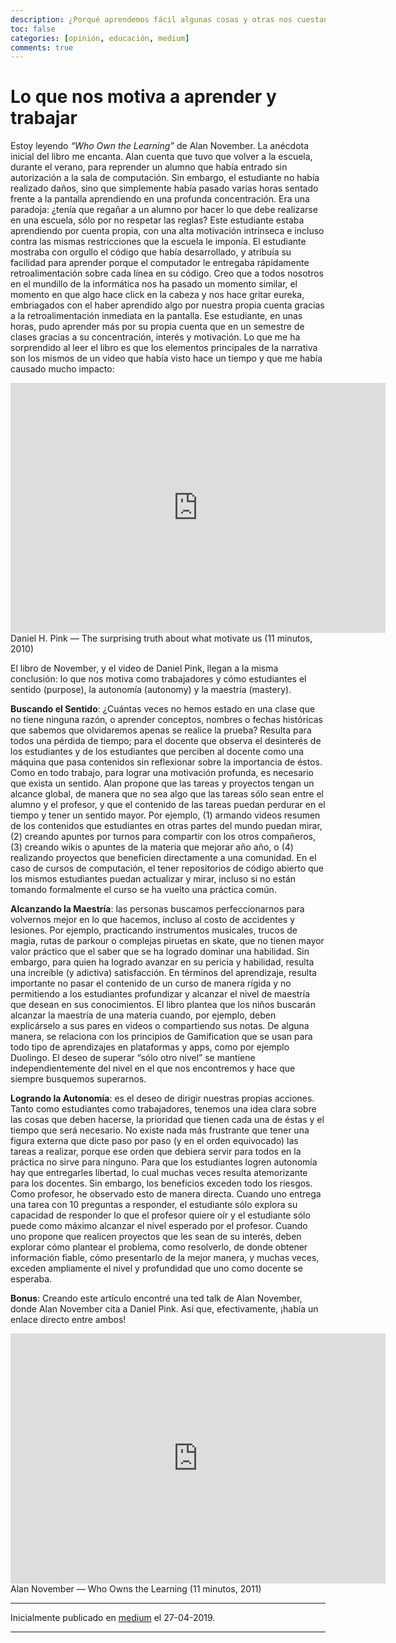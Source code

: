 ```yaml
---
description: ¿Porqué aprendemos fácil algunas cosas y otras nos cuestan tanto?
toc: false
categories: [opinión, educación, medium]
comments: true
---
```


# Lo que nos motiva a aprender y trabajar

Estoy leyendo *“Who Own the Learning”* de Alan November. La anécdota inicial del libro me encanta. Alan cuenta que tuvo que volver a la escuela, durante el verano, para reprender un alumno que había entrado sin autorización a la sala de computación. Sin embargo, el estudiante no había realizado daños, sino que simplemente había pasado varias horas sentado frente a la pantalla aprendiendo en una profunda concentración. Era una paradoja: ¿tenía que regañar a un alumno por hacer lo que debe realizarse en una escuela, sólo por no respetar las reglas? Este estudiante estaba aprendiendo por cuenta propia, con una alta motivación intrínseca e incluso contra las mismas restricciones que la escuela le imponía. El estudiante mostraba con orgullo el código que había desarrollado, y atribuía su facilidad para aprender porque el computador le entregaba rápidamente retroalimentación sobre cada línea en su código. Creo que a todos nosotros en el mundillo de la informática nos ha pasado un momento similar, el momento en que algo hace click en la cabeza y nos hace gritar eureka, embriagados con el haber aprendido algo por nuestra propia cuenta gracias a la retroalimentación inmediata en la pantalla. Ese estudiante, en unas horas, pudo aprender más por su propia cuenta que en un semestre de clases gracias a su concentración, interés y motivación.
Lo que me ha sorprendido al leer el libro es que los elementos principales de la narrativa son los mismos de un video que había visto hace un tiempo y que me había causado mucho impacto:

<center>
<iframe width="600" height="400" src="https://youtube.com/embed/u6XAPnuFjJc" frameborder="0" allowfullscreen></iframe>
</center>
Daniel H. Pink — The surprising truth about what motivate us (11 minutos, 2010)

El libro de November, y el video de Daniel Pink, llegan a la misma conclusión: lo que nos motiva como trabajadores y cómo estudiantes el sentido (purpose), la autonomía (autonomy) y la maestría (mastery).

**Buscando el Sentido**: ¿Cuántas veces no hemos estado en una clase que no tiene ninguna razón, o aprender conceptos, nombres o fechas históricas que sabemos que olvidaremos apenas se realice la prueba? Resulta para todos una pérdida de tiempo; para el docente que observa el desinterés de los estudiantes y de los estudiantes que perciben al docente como una máquina que pasa contenidos sin reflexionar sobre la importancia de éstos. Como en todo trabajo, para lograr una motivación profunda, es necesario que exista un sentido. Alan propone que las tareas y proyectos tengan un alcance global, de manera que no sea algo que las tareas sólo sean entre el alumno y el profesor, y que el contenido de las tareas puedan perdurar en el tiempo y tener un sentido mayor. Por ejemplo, (1) armando videos resumen de los contenidos que estudiantes en otras partes del mundo puedan mirar, (2) creando apuntes por turnos para compartir con los otros compañeros, (3) creando wikis o apuntes de la materia que mejorar año año, o (4) realizando proyectos que beneficien directamente a una comunidad. En el caso de cursos de computación, el tener repositorios de código abierto que los mismos estudiantes puedan actualizar y mirar, incluso si no están tomando formalmente el curso se ha vuelto una práctica común.

**Alcanzando la Maestría**: las personas buscamos perfeccionarnos para volvernos mejor en lo que hacemos, incluso al costo de accidentes y lesiones. Por ejemplo, practicando instrumentos musicales, trucos de magia, rutas de parkour o complejas piruetas en skate, que no tienen mayor valor práctico que el saber que se ha logrado dominar una habilidad. Sin embargo, para quien ha logrado avanzar en su pericia y habilidad, resulta una increíble (y adictiva) satisfacción. En términos del aprendizaje, resulta importante no pasar el contenido de un curso de manera rígida y no permitiendo a los estudiantes profundizar y alcanzar el nivel de maestría que desean en sus conocimientos. El libro plantea que los niños buscarán alcanzar la maestría de una materia cuando, por ejemplo, deben explicárselo a sus pares en videos o compartiendo sus notas. De alguna manera, se relaciona con los principios de Gamification que se usan para todo tipo de aprendizajes en plataformas y apps, como por ejemplo Duolingo. El deseo de superar “sólo otro nivel” se mantiene independientemente del nivel en el que nos encontremos y hace que siempre busquemos superarnos.

**Logrando la Autonomía**: es el deseo de dirigir nuestras propias acciones. Tanto como estudiantes como trabajadores, tenemos una idea clara sobre las cosas que deben hacerse, la prioridad que tienen cada una de éstas y el tiempo que será necesario. No existe nada más frustrante que tener una figura externa que dicte paso por paso (y en el orden equivocado) las tareas a realizar, porque ese orden que debiera servir para todos en la práctica no sirve para ninguno. Para que los estudiantes logren autonomía hay que entregarles libertad, lo cual muchas veces resulta atemorizante para los docentes. Sin embargo, los beneficios exceden todo los riesgos. Como profesor, he observado esto de manera directa. Cuando uno entrega una tarea con 10 preguntas a responder, el estudiante sólo explora su capacidad de responder lo que el profesor quiere oír y el estudiante sólo puede como máximo alcanzar el nivel esperado por el profesor. Cuando uno propone que realicen proyectos que les sean de su interés, deben explorar cómo plantear el problema, como resolverlo, de donde obtener información fiable, cómo presentarlo de la mejor manera, y muchas veces, exceden ampliamente el nivel y profundidad que uno como docente se esperaba.

**Bonus**: Creando este artículo encontré una ted talk de Alan November, donde Alan November cita a Daniel Pink. Así que, efectivamente, ¡había un enlace directo entre ambos!

<center>
<iframe width="600" height="400" src="https://youtube.com/embed/ebJHzpEy4bE" frameborder="0" allowfullscreen></iframe>
</center>
Alan November — Who Owns the Learning (11 minutos, 2011)

---

Inicialmente publicado en [medium](https://medium.com/@sebastiandres/lo-que-nos-motiva-a-aprender-y-trabajar-95eb30c9cf95) el 27-04-2019.

---

